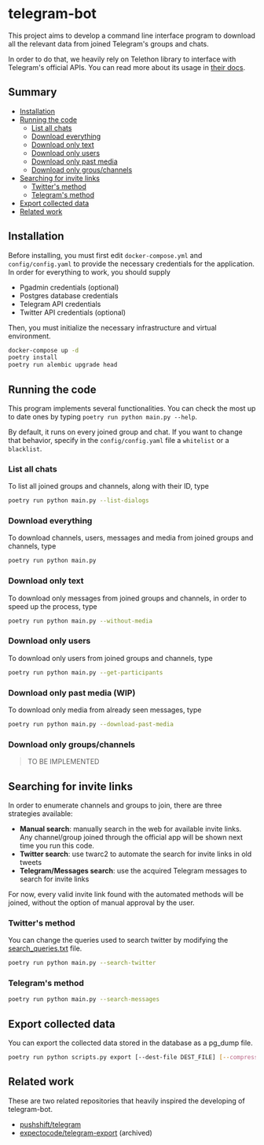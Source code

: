 # telegram-bot

This project aims to develop a command line interface program to download all the relevant data from joined Telegram's groups and chats.

In order to do that, we heavily rely on Telethon library to interface with Telegram's official APIs. You can read more about its usage in [their docs](https://docs.telethon.dev/en/stable/).

## Summary 

<!--ts-->
  * [Installation](#installation)
  * [Running the code](#running)
    * [List all chats](#list-all)
    * [Download everything](#download-all)
    * [Download only text](#download-chats)
    * [Download only users](#download-users)
    * [Download only past media](#download-media)
    * [Download only grous/channels](#download-channels)
  * [Searching for invite links](#search)
    * [Twitter's method](#search-twitter)
    * [Telegram's method](#search-telegram)
  * [Export collected data](#export)
  * [Related work](#related-work)
<!--te-->

## Installation<a name="installation"></a>

Before installing, you must first edit `docker-compose.yml` and `config/config.yaml` to provide the necessary credentials for the application. In order for everything to work, you should supply

- Pgadmin credentials (optional)
- Postgres database credentials 
- Telegram API credentials
- Twitter API credentials (optional)

Then, you must initialize the necessary infrastructure and virtual environment.

```bash
docker-compose up -d
poetry install
poetry run alembic upgrade head
```


## Running the code<a name="running"></a>

This program implements several functionalities. You can check the most up to date ones by typing `poetry run python main.py --help`.

By default, it runs on every joined group and chat. If you want to change that behavior, specify in the `config/config.yaml` file a `whitelist` or a `blacklist`.

### List all chats<a name="list-all"></a>

To list all joined groups and channels, along with their ID, type

```bash
poetry run python main.py --list-dialogs
```

### Download everything<a name="download-all"></a>

To download channels, users, messages and media from joined groups and channels, type
```bash
poetry run python main.py
```

### Download only text<a name="download-chats"></a>
To download only messages from joined groups and channels, in order to speed up the process, type
```bash
poetry run python main.py --without-media
```

### Download only users<a name="download-users"></a>
To download only users from joined groups and channels, type
```bash
poetry run python main.py --get-participants
```

### Download only past media (WIP)<a name="download-media"></a>
To download only media from already seen messages, type
```bash
poetry run python main.py --download-past-media
```

### Download only groups/channels<a name="download-channels"></a>
> TO BE IMPLEMENTED

## Searching for invite links<a name="search"></a>

In order to enumerate channels and groups to join, there are three strategies available:
- **Manual search**: manually search in the web for available invite links. Any channel/group joined through the official app will be shown next time you run this code.
- **Twitter search**: use twarc2 to automate the search for invite links in old tweets
- **Telegram/Messages search**: use the acquired Telegram messages to search for invite links

For now, every valid invite link found with the automated methods will be joined, without the option of manual approval by the user.

### Twitter's method<a name="search-twitter"></a>

You can change the queries used to search twitter by modifying the [search_queries.txt](config/search_queries.txt) file.

```bash
poetry run python main.py --search-twitter
```
### Telegram's method<a name="search-telegram"></a>

```bash
poetry run python main.py --search-messages
```

## Export collected data<a name="export"></a>
You can export the collected data stored in the database as a pg_dump file.

```bash
poetry run python scripts.py export [--dest-file DEST_FILE] [--compress]
```

## Related work<a name="related-work"></a>

These are two related repositories that heavily inspired the developing of telegram-bot.

- [pushshift/telegram](https://github.com/pushshift/telegram)
- [expectocode/telegram-export](https://github.com/expectocode/telegram-export) (archived)


